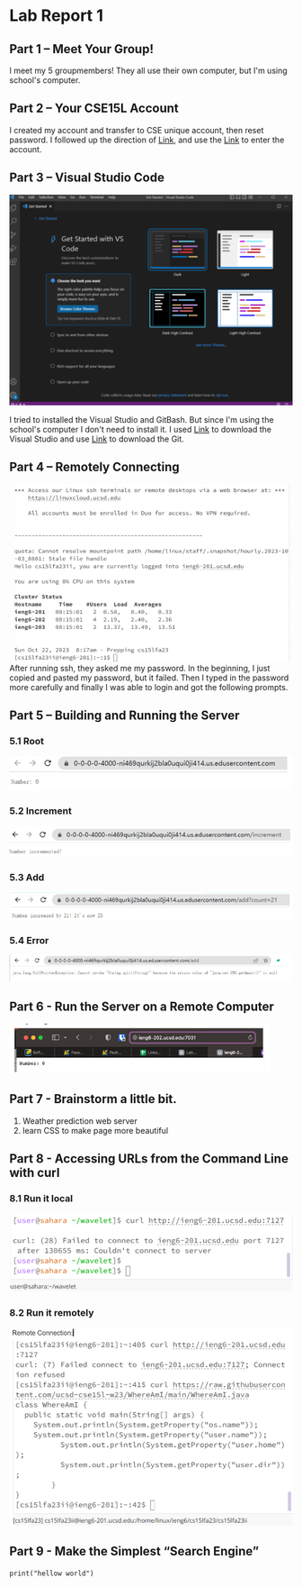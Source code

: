 # Lab Report 1

## Part 1 – Meet Your Group!

I meet my 5 groupmembers! They all use their own computer, but I'm using school's computer.

## Part 2 – Your CSE15L Account

I created my account and transfer to CSE unique account, then reset password. I followed up the direction of [Link](https://drive.google.com/file/d/17IDZn8Qq7Q0RkYMxdiIR0o6HJ3B5YqSW/view), and use the [Link](https://sdacs.ucsd.edu/~icc/index.php) to enter the account.

## Part 3 – Visual Studio Code
![img.png](img.png)

I tried to installed the Visual Studio and GitBash. But since I'm using the school's computer I don't need to install it. I used [Link](https://code.visualstudio.com/) to download the Visual Studio and use [Link](https://gitforwindows.org/) to download the Git.

## Part 4 – Remotely Connecting
![img_1.png](img_1.png)
After running ssh, they asked me my password. In the beginning, I just copied and pasted my password, but it failed. Then I typed in the password more carefully and finally I  was able to login and got the following prompts.

## Part 5 – Building and Running the Server
### 5.1 Root
![img_2.png](img_2.png)
### 5.2 Increment
![img_3.png](img_3.png)
### 5.3 Add
![img_4.png](img_4.png)
### 5.4 Error
![img_5.png](img_5.png)

## Part 6 -  Run the Server on a Remote Computer

![img_7.png](img_7.png)


## Part 7 - Brainstorm a little bit.
1. Weather prediction web server
2. learn CSS to make page more beautiful

## Part 8 - Accessing URLs from the Command Line with curl
### 8.1 Run it local
![img_8.png](img_8.png)

### 8.2 Run it remotely
![img_9.png](img_9.png)


## Part 9 - Make the Simplest “Search Engine”

`print("hellow world")`





